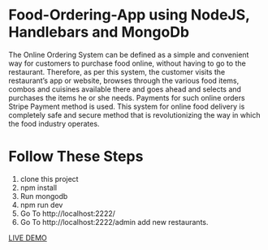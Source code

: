 # Food-Ordering-App using NodeJS, Handlebars and MongoDb
The Online Ordering System can be defined as a simple and convenient way for customers to purchase food online, without having to go to the restaurant.
Therefore, as per this system, the customer visits the restaurant’s app or website, browses through the various food items, combos and cuisines available there and goes ahead and selects and purchases the items he or she needs.
Payments for such online orders Stripe Payment method is used.
This system for online food delivery is completely safe and secure method that is revolutionizing the way in which the food industry operates.

# Follow These Steps

1. clone this project
2. npm install
3. Run mongodb
4. npm run dev
5. Go To  http://localhost:2222/
6. Go To http://localhost:2222/admin add new restaurants.


<a href="https://food-delievery.herokuapp.com/">LIVE DEMO</a>

